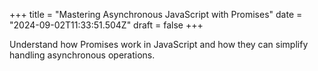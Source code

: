 +++
title = "Mastering Asynchronous JavaScript with Promises"
date = "2024-09-02T11:33:51.504Z"
draft = false
+++

  Understand how Promises work in JavaScript and how they can simplify handling asynchronous operations.
        